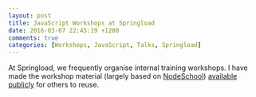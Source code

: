 ```yaml
---
layout: post
title: JavaScript Workshops at Springload
date: 2016-03-07 22:45:19 +1200
comments: true
categories: [Workshops, JavaScript, Talks, Springload]
---
```


At Springload, we frequently organise internal training workshops. I have made the workshop material (largely based on [NodeSchool](https://nodeschool.io/)) [available publicly](https://github.com/springload/workshops) for others to reuse.
